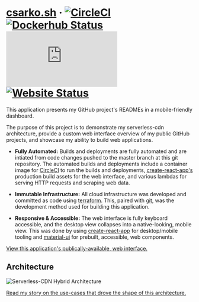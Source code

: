 # [csarko.sh](https://csarko.sh) &middot; [![CircleCI](https://img.shields.io/circleci/build/github/csarkosh/csarko.sh.svg?label=app%20build)](https://circleci.com/gh/csarkosh/csarko.sh) [![Dockerhub Status](https://img.shields.io/docker/cloud/build/csarko/node_terraform_awscli?label=ci%20image%20build)](https://hub.docker.com/r/csarko/node_terraform_awscli/builds) [![Mozilla Observability](https://img.shields.io/mozilla-observatory/grade/csarko.sh?label=mozilla%20observatory&publish)](https://observatory.mozilla.org/analyze/csarko.sh) [![Website Status](https://img.shields.io/website/https/csarko.sh.svg)](https://csarko.sh)

This application presents my GitHub project's READMEs in a mobile-friendly dashboard.


The purpose of this project is to demonstrate my serverless-cdn architecture, provide a custom web interface overview of my public GitHub projects, and showcase my ability to build web applications.

* **Fully Automated:** Builds and deployments are fully automated and are intiated from code changes pushed to the master branch at this git repository. The automated builds and deployments include a container image for [CircleCI](https://circleci.com/) to run the builds and deployments, [create-react-app's](https://facebook.github.io/create-react-app/) production build assets for the web interface, and various lambdas for serving HTTP requests and scraping web data.

* **Immutable Infrastructure:** All cloud infrastructure was developed and committed as code using [terraform](https://www.terraform.io/). This, paired with [git](https://git-scm.com/), was the development method used for building this application.

* **Responsive & Accessible:** The web interface is fully keyboard accessible, and the desktop view collapses into a native-looking, mobile view. This was done by using [create-react-app](https://facebook.github.io/create-react-app/) for desktop/mobile tooling and [material-ui](https://material-ui.com/) for prebuilt, accessible, web components.


[View this application's publically-available, web interface.](https://csarko.sh)

## Architecture
![Serverless-CDN Hybrid Architecture](https://csarko.sh/docs/cdn-serverless.svg) 


[Read my story on the use-cases that drove the shape of this architecture.](https://medium.com/@csarkosh/my-experience-getting-an-a-from-mozillas-observatory-tool-on-aws-f0abf12811a1)

